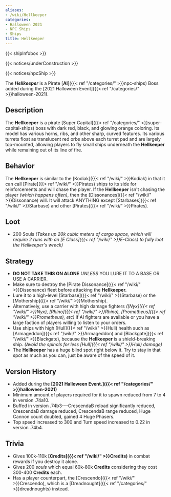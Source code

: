 ```yaml
---
aliases:
- /wiki/Hellkeeper
categories:
- Halloween 2021
- NPC Ships
- Ships
title: Hellkeeper
---  
```


{{< shipInfobox >}}   

{{< notices/underConstruction >}}   

{{< notices/npcShip >}} 

The **_Hellkeeper_** is a Pirate [**AI**]({{< ref "/categories/" >}}npc-ships) Boss added during the [2021 Halloween Event]({{< ref "/categories/" >}}halloween-2021). 

## Description

The **Hellkeeper** is a pirate [Super Capital]({{< ref "/categories/" >}}super-capital-ships) boss with dark red, black, and glowing orange coloring. Its model has various horns, ribs, and other sharp, curved features. Its various turrets float as translucent red orbs above each turret pad and are largely top-mounted, allowing players to fly small ships underneath the **Hellkeeper** while remaining out of its line of fire.

## Behavior

The **Hellkeeper** is similar to the [Kodiak]({{< ref "/wiki/" >}}Kodiak) in that it can call [Pirate]({{< ref "/wiki/" >}}Pirates) ships to its side for reinforcements and will chase the player. If the **Hellkeeper** isn't chasing the player _(which happens often)_, then the [Dissonances]({{< ref "/wiki/" >}}Dissonance) will. It will attack ANYTHING except [Starbases]({{< ref "/wiki/" >}}Starbase) and other [Pirates]({{< ref "/wiki/" >}}Pirates).

## Loot

- 200 Souls _(Takes up 20k cubic meters of cargo space, which will require 2 runs with an [E Class]({{< ref "/wiki/" >}}E-Class) to fully loot the Hellkeeper's wreck)_

## Strategy

- **DO NOT TAKE THIS ON ALONE** _UNLESS_ YOU LURE IT TO A BASE OR USE A CARRIER.
- Make sure to destroy the [Pirate Dissonance]({{< ref "/wiki/" >}}Dissonance) fleet before attacking the **Hellkeeper.**
- Lure it to a high-level [Starbase]({{< ref "/wiki/" >}}Starbase) or the [Mothership]({{< ref "/wiki/" >}}Mothership).
- Alternatively, use a carrier with high damage fighters _([Nyx]({{< ref "/wiki/" >}}Nyx), [Rhino]({{< ref "/wiki/" >}}Rhino), [Prometheus]({{< ref "/wiki/" >}}Prometheus), etc)_ if AI fighters are available or you have a large faction of players willing to listen to your orders.
- Use ships with high [Hull]({{< ref "/wiki/" >}}Hull) health such as [Armageddon]({{< ref "/wiki/" >}}Armageddon) and [Blackgate]({{< ref "/wiki/" >}}Blackgate), because the **Hellkeeper** is a shield-breaking ship. _(Avoid the spinals for less [Hull]({{< ref "/wiki/" >}}Hull) damage)_
- The **Hellkeeper** has a huge blind spot right below it. Try to stay in that spot as much as you can, just be aware of the speed of it.

## Version History 

- Added during the **[2021 Halloween Event.]({{< ref "/categories/" >}}halloween-2021)**
- Minimum amount of players required for it to spawn reduced from 7 to 4 in version .74a10.
- Buffed in version .74b3---CrescendaB reload significantly reduced, CrescendaB damage reduced, CrescendaB range reduced, Huge Cannon count doubled, gained 4 Huge Phasers.
- Top speed increased to 300 and Turn speed increased to 0.22 in version .74b4.

## Trivia

- Gives 100k-110k **[Credits]({{< ref "/wiki/" >}}Credits)** in combat rewards if you destroy it alone.
- Gives 200 _souls_ which equal 60k-80k **Credits** considering they cost 300-400 **Credits** each.
- Has a player counterpart, the [Crescendo]({{< ref "/wiki/" >}}Crescendo), which is a [Dreadnought]({{< ref "/categories/" >}}dreadnoughts) instead.